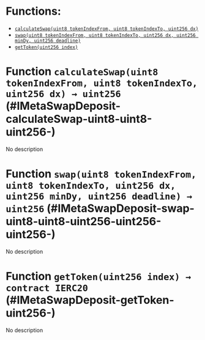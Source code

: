 



# Functions:
- [`calculateSwap(uint8 tokenIndexFrom, uint8 tokenIndexTo, uint256 dx)`](#IMetaSwapDeposit-calculateSwap-uint8-uint8-uint256-)
- [`swap(uint8 tokenIndexFrom, uint8 tokenIndexTo, uint256 dx, uint256 minDy, uint256 deadline)`](#IMetaSwapDeposit-swap-uint8-uint8-uint256-uint256-uint256-)
- [`getToken(uint256 index)`](#IMetaSwapDeposit-getToken-uint256-)


# Function `calculateSwap(uint8 tokenIndexFrom, uint8 tokenIndexTo, uint256 dx) → uint256` (#IMetaSwapDeposit-calculateSwap-uint8-uint8-uint256-)
No description

# Function `swap(uint8 tokenIndexFrom, uint8 tokenIndexTo, uint256 dx, uint256 minDy, uint256 deadline) → uint256` (#IMetaSwapDeposit-swap-uint8-uint8-uint256-uint256-uint256-)
No description

# Function `getToken(uint256 index) → contract IERC20` (#IMetaSwapDeposit-getToken-uint256-)
No description


